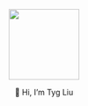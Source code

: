 <div align="center">
<!-- ![Tyg Liu](https://tyg6.com/img/logo_white_stamp3.png "Tyg Liu") -->
<img src="https://tyg6.com/img/logo_white_stamp3.png" width="128">

👋 Hi, I’m Tyg Liu

</div>

<!---
tyg6/tyg6 is a ✨ special ✨ repository because its `README.md` (this file) appears on your GitHub profile.
You can click the Preview link to take a look at your changes.
--->
